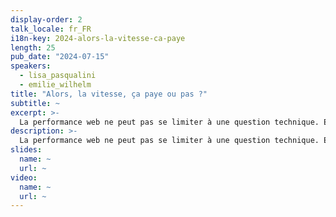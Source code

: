 ```yaml
---
display-order: 2
talk_locale: fr_FR
i18n-key: 2024-alors-la-vitesse-ca-paye
length: 25
pub_date: "2024-07-15"
speakers:
  - lisa_pasqualini
  - emilie_wilhelm
title: "Alors, la vitesse, ça paye ou pas ?"
subtitle: ~
excerpt: >-
  La performance web ne peut pas se limiter à une question technique. Elle est devenue un levier stratégique essentiel pour les entreprises cherchant à maximiser leurs conversions et à améliorer leur chiffre d'affaires. Venez découvrir lors de cette conférence les vrais impacts chiffrés de la webperf et comment la vitesse de votre site web peut booster vos taux de conversion. Explorez avec nous le lien crucial entre performance et business, comprenez la différence entre corrélation et causalité, et apprenez des méthodes éprouvées pour valider l'impact de la webperf grâce à des tests A/B. Fini les clichés sur Amazon où 100ms = 1% de CA. Apprenez de nos expériences concrètes avec des clients réels et évitez les pièges courants. 
description: >-
  La performance web ne peut pas se limiter à une question technique. Elle est devenue un levier stratégique essentiel pour les entreprises cherchant à maximiser leurs conversions et à améliorer leur chiffre d'affaires. Venez découvrir lors de cette conférence les vrais impacts chiffrés de la webperf et comment la vitesse de votre site web peut booster vos taux de conversion. Explorez avec nous le lien crucial entre performance et business, comprenez la différence entre corrélation et causalité, et apprenez des méthodes éprouvées pour valider l'impact de la webperf grâce à des tests A/B. Fini les clichés sur Amazon où 100ms = 1% de CA. Apprenez de nos expériences concrètes avec des clients réels et évitez les pièges courants. 
slides:
  name: ~
  url: ~
video:
  name: ~
  url: ~
---
```

